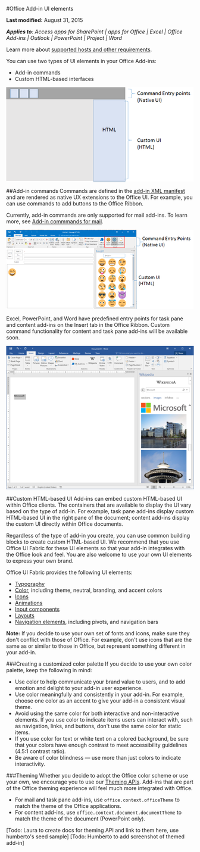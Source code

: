 #Office Add-in UI elements

**Last modified:** August 31, 2015

***Applies to**: Access apps for SharePoint | apps for Office | Excel | Office Add-ins | Outlook | PowerPoint | Project | Word*

Learn more about [supported hosts and other requirements](https://msdn.microsoft.com/EN-US/library/office/dn833104.aspx).

You can use two types of UI elements in your Office Add-ins: 

- Add-in commands 
- Custom HTML-based interfaces

![An image showing add-in commands and custom HTML UI elements in an add-in](images/add-in-ui-elements.png)
 

##Add-in commands
Commands are defined in the [add-in XML manifest](https://msdn.microsoft.com/EN-US/library/office/mt267547.aspx) and are rendered as native UX extensions to the Office UI. For example, you can use commands to add buttons to the Office Ribbon. 

Currently, add-in commands are only supported for mail add-ins. To learn more, see [Add-in commmands for mail](https://msdn.microsoft.com/EN-US/library/office/mt267546.aspx?f=255&MSPPError=-2147217396).
 
![An image that shows add-in commands added to the Outlook Ribbon](images/add-in-commands.png)

Excel, PowerPoint, and Word have predefined entry points for task pane and content add-ins on the Insert tab in the Office Ribbon. Custom command functionality for content and task pane add-ins will be available soon. 

![An image that shows the Insert tab on the Word Ribbon](images/Word-insert-tab.png)

##Custom HTML-based UI
Add-ins can embed custom HTML-based UI within Office clients. The containers that are available to display the UI vary based on the type of add-in. For example, task pane add-ins display custom HTML-based UI in the right pane of the document; content add-ins display the custom UI directly within Office documents.

Regardless of the type of add-in you create, you can use common building blocks to create custom HTML-based UI. We recommend that you use Office UI Fabric for these UI elements so that your add-in integrates with the Office look and feel. You are also welcome to use your own UI elements to express your own brand.

Office UI Fabric provides the following UI elements:

- [Typography](https://github.com/OfficeDev/Office-UI-Fabric/blob/master/ghdocs/FEATURES.md#typography)
- [Color](https://github.com/OfficeDev/Office-UI-Fabric/blob/master/ghdocs/FEATURES.md#color), including theme, neutral, branding, and accent colors
- [Icons](https://github.com/Lauragra/Office-UI-Fabric/blob/master/ghdocs/FEATURES.md#icons)
- [Animations](https://github.com/Lauragra/Office-UI-Fabric/blob/master/ghdocs/FEATURES.md#animations)
- [Input components](https://github.com/Lauragra/Office-UI-Fabric/blob/master/ghdocs/COMPONENTS.md#inputs)
- [Layouts](https://github.com/Lauragra/Office-UI-Fabric/blob/master/ghdocs/COMPONENTS.md#layout) 
- [Navigation elements](https://github.com/Lauragra/Office-UI-Fabric/blob/master/ghdocs/COMPONENTS.md#navigation), including pivots, and navigation bars

**Note:** If you decide to use your own set of fonts and icons, make sure they don't conflict with those of Office. For example, don't use icons that are the same as or similar to those in Office, but represent something different in your add-in. 

###Creating a customized color palette
If you decide to use your own color palette, keep the following in mind: 
 
- Use color to help communicate your brand value to users, and to add emotion and delight to your add-in user experience.
- Use color meaningfully and consistently in your add-in. For example, choose one color as an accent to give your add-in a consistent visual theme.
- Avoid using the same color for both interactive and non-interactive elements. If you use color to indicate items users can interact with, such as navigation, links, and buttons, don't use the same color for static items.
- If you use color for text or white text on a colored background, be sure that your colors have enough contrast to meet accessibility guidelines (4.5:1 contrast ratio).
- Be aware of color blindness — use more than just colors to indicate interactivity.

###Theming 
Whether you decide to adopt the Office color scheme or use your own, we encourage you to use our [Theming APIs](http://todolinktothemingapisdocs). Add-ins that are part of the Office theming experience will feel much more integrated with Office.


- For mail and task pane add-ins, use `office.context.officeTheme` to match the theme of the Office applications. 
- For content add-ins, use `office.context.document.documentTheme` to match the theme of the document (PowerPoint only).

[Todo: Laura to create docs for theming API and link to them here, use humberto's seed sample]
[Todo: Humberto to add screenshot of themed add-in]
